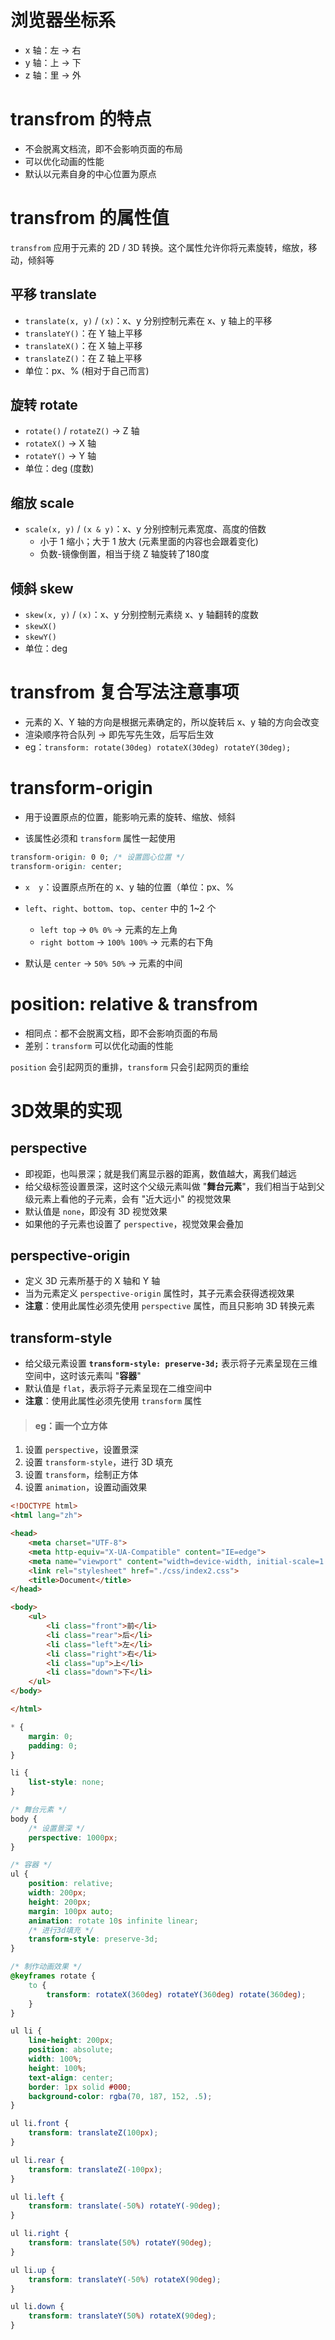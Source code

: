 # 浏览器坐标系

- x 轴：左 → 右
- y 轴：上 → 下
- z 轴：里 → 外

# transfrom 的特点

- 不会脱离文档流，即不会影响页面的布局
- 可以优化动画的性能
- 默认以元素自身的中心位置为原点

# transfrom 的属性值

`transfrom` 应用于元素的 2D / 3D 转换。这个属性允许你将元素旋转，缩放，移动，倾斜等

## 平移  translate

- `translate(x, y)` / `(x)`：x、y  分别控制元素在 x、y 轴上的平移
- `translateY()`：在 Y 轴上平移
- `translateX()`：在 X 轴上平移
- `translateZ()`：在 Z 轴上平移
- 单位：px、% (相对于自己而言)

## 旋转  rotate

- `rotate()` / `rotateZ()` → Z 轴
- `rotateX()` → X 轴
- `rotateY()` → Y 轴
- 单位：deg (度数)

## 缩放  scale

- `scale(x, y)` / `(x & y)`：x、y 分别控制元素宽度、高度的倍数
  - 小于 1 缩小；大于 1 放大 (元素里面的内容也会跟着变化)
  - 负数-镜像倒置，相当于绕 Z 轴旋转了180度

## 倾斜  skew

- `skew(x, y)` / `(x)`：x、y 分别控制元素绕 x、y 轴翻转的度数
- `skewX()`
- `skewY()`
- 单位：deg

# transfrom 复合写法注意事项

- 元素的 X、Y 轴的方向是根据元素确定的，所以旋转后 x、y 轴的方向会改变
- 渲染顺序符合队列 → 即先写先生效，后写后生效
- eg：`transform: rotate(30deg) rotateX(30deg) rotateY(30deg);`

# transform-origin

- 用于设置原点的位置，能影响元素的旋转、缩放、倾斜

- 该属性必须和 `transform` 属性一起使用

```css
transform-origin: 0 0; /* 设置圆心位置 */
transform-origin: center;
```

- `x  y`：设置原点所在的 x、y 轴的位置（单位：px、%
- `left`、`right`、`bottom`、`top`、`center` 中的 1~2 个
  - `left top` → `0% 0%` → 元素的左上角
  - `right bottom` → `100% 100%` → 元素的右下角

- 默认是 `center` → `50% 50%` → 元素的中间

# position: relative & transfrom

- 相同点：都不会脱离文档，即不会影响页面的布局
- 差别：`transform` 可以优化动画的性能

`position` 会引起网页的重排，`transform` 只会引起网页的重绘

# 3D效果的实现

## perspective

- 即视距，也叫景深；就是我们离显示器的距离，数值越大，离我们越远
- 给父级标签设置景深，这时这个父级元素叫做 "**舞台元素**"，我们相当于站到父级元素上看他的子元素，会有 "近大远小" 的视觉效果
- 默认值是 `none`，即没有 3D 视觉效果
- 如果他的子元素也设置了 `perspective`，视觉效果会叠加

## perspective-origin

- 定义 3D 元素所基于的 X 轴和 Y 轴
- 当为元素定义 `perspective-origin` 属性时，其子元素会获得透视效果
- **注意**：使用此属性必须先使用 `perspective` 属性，而且只影响 3D 转换元素

## transform-style

- 给父级元素设置 **`transform-style: preserve-3d;`** 表示将子元素呈现在三维空间中，这时该元素叫 "**容器**"
- 默认值是 `flat`，表示将子元素呈现在二维空间中
- **注意**：使用此属性必须先使用 `transform` 属性

> #### eg：画一个立方体
>

1. 设置 `perspective`，设置景深
2. 设置 `transform-style`，进行 3D 填充
3. 设置 `transform`，绘制正方体
4. 设置 `animation`，设置动画效果

``` html
<!DOCTYPE html>
<html lang="zh">

<head>
    <meta charset="UTF-8">
    <meta http-equiv="X-UA-Compatible" content="IE=edge">
    <meta name="viewport" content="width=device-width, initial-scale=1.0">
    <link rel="stylesheet" href="./css/index2.css">
    <title>Document</title>
</head>

<body>
    <ul>
        <li class="front">前</li>
        <li class="rear">后</li>
        <li class="left">左</li>
        <li class="right">右</li>
        <li class="up">上</li>
        <li class="down">下</li>
    </ul>
</body>

</html>
```

```css
* {
    margin: 0;
    padding: 0;
}

li {
    list-style: none;
}

/* 舞台元素 */
body {
    /* 设置景深 */
    perspective: 1000px;
}

/* 容器 */
ul {
    position: relative;
    width: 200px;
    height: 200px;
    margin: 100px auto;
    animation: rotate 10s infinite linear;
    /* 进行3d填充 */
    transform-style: preserve-3d;
}

/* 制作动画效果 */
@keyframes rotate {
    to {
        transform: rotateX(360deg) rotateY(360deg) rotate(360deg);
    }
}

ul li {
    line-height: 200px;
    position: absolute;
    width: 100%;
    height: 100%;
    text-align: center;
    border: 1px solid #000;
    background-color: rgba(70, 187, 152, .5);
}

ul li.front {
    transform: translateZ(100px);
}

ul li.rear {
    transform: translateZ(-100px);
}

ul li.left {
    transform: translate(-50%) rotateY(-90deg);
}

ul li.right {
    transform: translate(50%) rotateY(90deg);
}

ul li.up {
    transform: translateY(-50%) rotateX(90deg);
}

ul li.down {
    transform: translateY(50%) rotateX(90deg);
}
```

